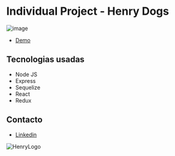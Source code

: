 # Individual Project - Henry Dogs

![image](https://user-images.githubusercontent.com/105896417/222225374-d68b49c2-09cb-4375-b702-572a20a69075.png)

- <a href="https://pi-video-games-bice.vercel.app" target="_blank">Demo</a>

## Tecnologias usadas
- Node JS
- Express
- Sequelize
- React
- Redux

## Contacto
- <a href="https://www.linkedin.com/in/william-henao-29a2b2251/" target="_blank">Linkedin</a>

![HenryLogo](https://d31uz8lwfmyn8g.cloudfront.net/Assets/logo-henry-white-lg.png)

